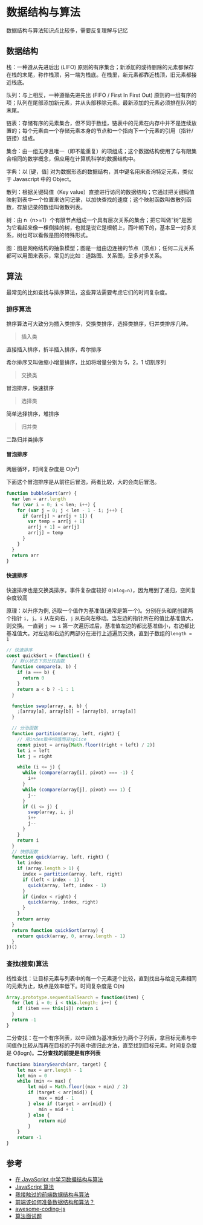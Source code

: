 # 数据结构与算法

数据结构与算法知识点比较多，需要反复理解与记忆

## 数据结构

栈：一种遵从先进后出 (LIFO) 原则的有序集合；新添加的或待删除的元素都保存在栈的末尾，称作栈顶，另一端为栈底。在栈里，新元素都靠近栈顶，旧元素都接近栈底。

队列：与上相反，一种遵循先进先出 (FIFO / First In First Out) 原则的一组有序的项；队列在尾部添加新元素，并从头部移除元素。最新添加的元素必须排在队列的末尾。

链表：存储有序的元素集合，但不同于数组，链表中的元素在内存中并不是连续放置的；每个元素由一个存储元素本身的节点和一个指向下一个元素的引用（指针/链接）组成。

集合：由一组无序且唯一（即不能重复）的项组成；这个数据结构使用了与有限集合相同的数学概念，但应用在计算机科学的数据结构中。

字典：以 [键，值] 对为数据形态的数据结构，其中键名用来查询特定元素，类似于 Javascript 中的 Object。

散列：根据关键码值（Key value）直接进行访问的数据结构；它通过把关键码值映射到表中一个位置来访问记录，以加快查找的速度；这个映射函数叫做散列函数，存放记录的数组叫做散列表。

树：由 n（n>=1）个有限节点组成一个具有层次关系的集合；把它叫做“树”是因为它看起来像一棵倒挂的树，也就是说它是根朝上，而叶朝下的，基本呈一对多关系，树也可以看做是图的特殊形式。

图：图是网络结构的抽象模型；图是一组由边连接的节点（顶点）；任何二元关系都可以用图来表示，常见的比如：道路图、关系图，呈多对多关系。

## 算法

最常见的比如查找与排序算法，这些算法需要考虑它们的时间复杂度。

### 排序算法

排序算法可大致分为插入类排序，交换类排序，选择类排序，归并类排序几种。

> 插入类

直接插入排序，折半插入排序，希尔排序

希尔排序又叫做缩小增量排序，比如将增量分别为 5，2，1 切割序列

> 交换类

冒泡排序，快速排序

> 选择类

简单选择排序，堆排序

> 归并类

二路归并类排序

#### 冒泡排序

两层循环，时间复杂度是 O(n²)

下面这个冒泡排序是从前往后冒泡，两者比较，大的会向后冒泡。

```js
function bubbleSort(arr) {
  var len = arr.length
  for (var i = 0; i < len; i++) {
    for (var j = 0; j < len - 1 - i; j++) {
      if (arr[j] > arr[j + 1]) {
        var temp = arr[j + 1]
        arr[j + 1] = arr[j]
        arr[j] = temp
      }
    }
  }
  return arr
}
```

#### 快速排序

快速排序也是交换类排序。事件复杂度较好 `O(nlog₂n)`，因为用到了递归，空间复杂度较高

原理：以升序为例, 选取一个值作为基准值(通常是第一个)。分别在头和尾创建两个指针 `i, j`。`i` 从左向右，`j` 从右向左移动。当左边的指针所在的值比基准值大，则交换。一直到 `j >= i` 第一次遍历过后，基准值左边的都比基准值小，右边都比基准值大。对左边和右边的两部分在进行上述遍历交换，直到子数组的`length = 1`

```js
// 快速排序
const quickSort = (function() {
  // 默认状态下的比较函数
  function compare(a, b) {
    if (a === b) {
      return 0
    }
    return a < b ? -1 : 1
  }

  function swap(array, a, b) {
    ;[array[a], array[b]] = [array[b], array[a]]
  }

  // 分治函数
  function partition(array, left, right) {
    // 用index取中间值而非splice
    const pivot = array[Math.floor((right + left) / 2)]
    let i = left
    let j = right

    while (i <= j) {
      while (compare(array[i], pivot) === -1) {
        i++
      }
      while (compare(array[j], pivot) === 1) {
        j--
      }
      if (i <= j) {
        swap(array, i, j)
        i++
        j--
      }
    }
    return i
  }
  // 快排函数
  function quick(array, left, right) {
    let index
    if (array.length > 1) {
      index = partition(array, left, right)
      if (left < index - 1) {
        quick(array, left, index - 1)
      }
      if (index < right) {
        quick(array, index, right)
      }
    }
    return array
  }
  return function quickSort(array) {
    return quick(array, 0, array.length - 1)
  }
})()
```

### 查找(搜索)算法

线性查找：让目标元素与列表中的每一个元素逐个比较，直到找出与给定元素相同的元素为止，缺点是效率低下。时间复杂度是 O(n)

```js
Array.prototype.sequentialSearch = function(item) {
  for (let i = 0; i < this.length; i++) {
    if (item === this[i]) return i
  }
  return -1
}
```

二分查找：在一个有序列表，以中间值为基准拆分为两个子列表，拿目标元素与中间值作比较从而再在目标的子列表中递归此方法，直至找到目标元素。时间复杂度是 O(logn)。**二分查找的前提是有序列表**

```js
functions binarySearch(arr, target) {
	let max = arr.length - 1
	let min = 0
	while (min <= max) {
		let mid = Math.floor((max + min) / 2)
		if (target < arr[mid]) {
			max = mid - 1
		} else if (target > arr[mid]) {
			min = mid + 1
		} else {
			return mid
		}
	}
	return -1
}
```

## 参考

- [在 JavaScript 中学习数据结构与算法](https://juejin.im/post/594dfe795188250d725a220a)
- [JavaScript 算法](https://juejin.im/post/5c9a1d58e51d4559bb5c6694)
- [我接触过的前端数据结构与算法](https://juejin.im/post/5958bac35188250d892f5c91)
- [前端该如何准备数据结构和算法？](https://juejin.im/post/5d5b307b5188253da24d3cd1)
- [awesome-coding-js](http://www.conardli.top/docs/dataStructure/)
- [算法面试题](https://www.cxymsg.com/guide/algorithm.html#如何分析时间复杂度)
